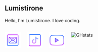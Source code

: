 ## Lumistirone
Hello, I'm Lumistirone. I love coding.

<a href="mailto:tistirone@gmail.com"><img align="left" alt="Mail" width="50px" src="./icons8-mail-256.png" style="padding-right:20px;" /></a>
<a href="https://www.tiktok.com/@sciendye"><img align="left" alt="Mail" width="50px" src="./icons8-tiktok-256.png" style="padding-right:20px;" /></a>
<a href="https://www.youtube.com/@sciendye"><img align="left" alt="Mail" width="50px" src="./icons8-youtube-256.png" style="padding-right:20px;" /></a>
---
![GHstats](https://github-readme-stats.vercel.app/api?username=lumistirone&show_icons=true)
